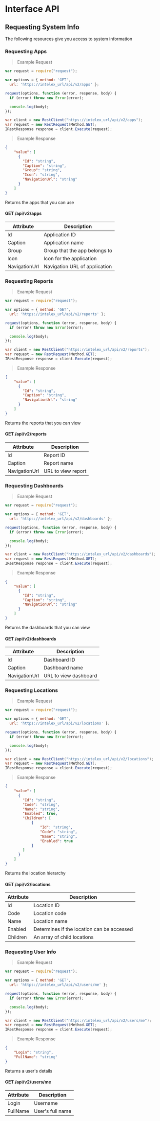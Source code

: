 # Interface API

## Requesting System Info

The following resources give you access to system information

### Requesting Apps

> Example Request

```javascript
var request = require("request");

var options = { method: 'GET',
  url: 'https://intelex_url/api/v2/apps' };

request(options, function (error, response, body) {
  if (error) throw new Error(error);

  console.log(body);
});
```

```csharp
var client = new RestClient("https://intelex_url/api/v2/apps");
var request = new RestRequest(Method.GET);
IRestResponse response = client.Execute(request);
```

> Example Response

```json
{
	"value": [
	  {
		"Id": "string",
		"Caption": "string",
		"Group": "string",
		"Icon": "string",
		"NavigationUrl": "string"		
	  }
	]
}
```

Returns the apps that you can use

#### GET /api/v2/apps

Attribute | Description
--------- | -----------
Id | Application ID
Caption | Application name 
Group | Group that the app belongs to
Icon | Icon for the application
NavigationUrl | Navigation URL of application



### Requesting Reports

> Example Request

```javascript
var request = require("request");

var options = { method: 'GET',
  url: 'https://intelex_url/api/v2/reports' };

request(options, function (error, response, body) {
  if (error) throw new Error(error);

  console.log(body);
});
```

```csharp
var client = new RestClient("https://intelex_url/api/v2/reports");
var request = new RestRequest(Method.GET);
IRestResponse response = client.Execute(request);
```

> Example Response

```json
{
	"value": [
	  {
		"Id": "string",
		"Caption": "string",
		"NavigationUrl": "string"
	  }
	]
}
```

Returns the reports that you can view

#### GET /api/v2/reports

Attribute | Description
--------- | -----------
Id | Report ID
Caption | Report name
NavigationUrl | URL to view report


### Requesting Dashboards

> Example Request

```javascript
var request = require("request");

var options = { method: 'GET',
  url: 'https://intelex_url/api/v2/dashboards' };

request(options, function (error, response, body) {
  if (error) throw new Error(error);

  console.log(body);
});
```

```csharp
var client = new RestClient("https://intelex_url/api/v2/dashboards");
var request = new RestRequest(Method.GET);
IRestResponse response = client.Execute(request);
```

> Example Response

```json
{
	"value": [
	  {
		"Id": "string",
		"Caption": "string",
		"NavigationUrl": "string"
	  }
	]
}
```

Returns the dashboards that you can view

#### GET /api/v2/dashboards

Attribute | Description
--------- | -----------
Id | Dashboard ID
Caption | Dashboard name 
NavigationUrl | URL to view dashboard

### Requesting Locations

> Example Request

```javascript
var request = require("request");

var options = { method: 'GET',
  url: 'https://intelex_url/api/v2/locations' };

request(options, function (error, response, body) {
  if (error) throw new Error(error);

  console.log(body);
});
```

```csharp
var client = new RestClient("https://intelex_url/api/v2/locations");
var request = new RestRequest(Method.GET);
IRestResponse response = client.Execute(request);
```

> Example Response

```json
{
	"value": [
	  {
		"Id": "string",
		"Code": "string",
		"Name": "string",
		"Enabled": true,
		"Children": [
			{
				"Id": "string",
				"Code": "string",
				"Name": "string",
				"Enabled": true
			}
		]
	  }
	]
}
```

Returns the location hierarchy

#### GET /api/v2/locations

Attribute | Description
--------- | -----------
Id | Location ID
Code | Location code
Name | Location name
Enabled | Determines if the location can be accessed
Children | An array of child locations

### Requesting User Info

> Example Request

```javascript
var request = require("request");

var options = { method: 'GET',
  url: 'https://intelex_url/api/v2/users/me' };

request(options, function (error, response, body) {
  if (error) throw new Error(error);

  console.log(body);
});
```

```csharp
var client = new RestClient("https://intelex_url/api/v2/users/me");
var request = new RestRequest(Method.GET);
IRestResponse response = client.Execute(request);
```

> Example Response

```json
{
	"Login": "string",
	"FullName": "string"
}
```

Returns a user's details

#### GET /api/v2/users/me

Attribute | Description
--------- | -----------
Login | Username
FullName | User's full name

